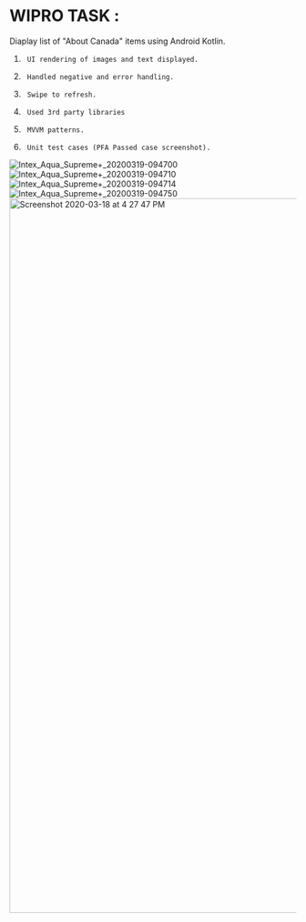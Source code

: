 # WIPRO TASK : 
Diaplay list of "About Canada" items using Android Kotlin.

1.      UI rendering of images and text displayed.
2.      Handled negative and error handling.
3.      Swipe to refresh.
4.      Used 3rd party libraries
5.      MVVM patterns.
6.      Unit test cases (PFA Passed case screenshot).


![Intex_Aqua_Supreme+_20200319-094700](https://user-images.githubusercontent.com/47211382/77033813-416c0880-69ce-11ea-96c2-99d56c327923.png)
![Intex_Aqua_Supreme+_20200319-094710](https://user-images.githubusercontent.com/47211382/77033822-44ff8f80-69ce-11ea-9bb8-2b9ab9632038.png)
![Intex_Aqua_Supreme+_20200319-094714](https://user-images.githubusercontent.com/47211382/77033826-45982600-69ce-11ea-9254-fa71afa42334.png)
![Intex_Aqua_Supreme+_20200319-094750](https://user-images.githubusercontent.com/47211382/77033827-46c95300-69ce-11ea-85ec-f28edbe4eb20.png)
<img width="1256" alt="Screenshot 2020-03-18 at 4 27 47 PM" src="https://user-images.githubusercontent.com/47211382/77033828-4761e980-69ce-11ea-985c-8528e31e66a5.png">
